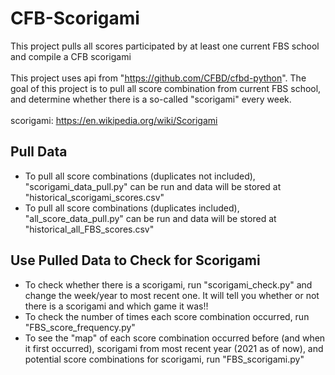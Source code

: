 # CFB-Scorigami
This project pulls all scores participated by at least one current FBS school and compile a CFB scorigami<br>
<br>
This project uses api from "https://github.com/CFBD/cfbd-python". The goal of this project is to pull all score combination from current FBS school, and determine whether there is a so-called "scorigami" every week. <br>
<br>
scorigami: https://en.wikipedia.org/wiki/Scorigami


## Pull Data
 - To pull all score combinations (duplicates not included), "scorigami_data_pull.py" can be run and data will be stored at "historical_scorigami_scores.csv"<br>
 - To pull all score combinations (duplicates included), "all_score_data_pull.py" can be run and data will be stored at "historical_all_FBS_scores.csv"

## Use Pulled Data to Check for Scorigami
 - To check whether there is a scorigami, run "scorigami_check.py" and change the week/year to most recent one. It will tell you whether or not there is a scorigami and which game it was!!<br>
 - To check the number of times each score combination occurred, run "FBS_score_frequency.py"<br>
 - To see the "map" of each score combination occurred before (and when it first occurred), scorigami from most recent year (2021 as of now), and potential score combinations for scorigami, run "FBS_scorigami.py"<br>
